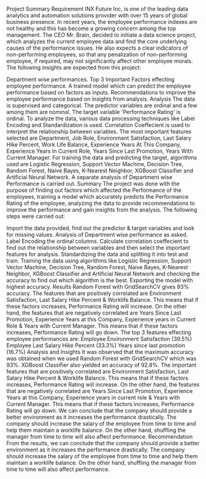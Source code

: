 Project Summary
Requirement
INX Future Inc, is one of the leading data analytics and automation solutions provider with over 15 years of global business presence. In recent years, the employee performance indexes are not healthy and this has become a growing concern among the top management. The CEO Mr. Brain, decided to initiate a data science project, which analyzes the current employee data and find the core underlying causes of the performance issues. He also expects a clear indicators of non-performing employees, so that any penalization of non-performing employee, if required, may not significantly affect other employee morals.
The following insights are expected from this project:

Department wise performances.
Top 3 Important Factors effecting employee performance.
A trained model which can predict the employee performance based on factors as inputs.
Recommendations to improve the employee performance based on insights from analysis.
Analysis
The data is supervised and categorical. The predictor variables are ordinal and a few among them are nominal. The target variable 'Performance Rating' is ordinal.
To analyze the data, various data processing techniques like Label Encoding and Standardization is used. Correlation Coeffecient is used to interpret the relationship between variables. The most important features selected are Department, Job Role, Environment Satisfaction, Last Salary Hike Percent, Work Life Balance, Experience Years At This Company, Experience Years In Current Role, Years Since Last Promotion, Years With Current Manager.
For training the data and predicting the target, algorithms used are Logistic Regression, Support Vector Machine, Decision Tree, Random Forest, Naive Bayes, K-Nearest Neighbor, XGBoost Classifier and Artificial Neural Network.
A separate analysis of Department wise Performance is carried out.
Summary
The project was done with the purpose of finding out factors which affected the Performance of the employees, training a model which accurately predicts the Performance Rating of the employee, analyzing the data to provide recommendations to improve the performance and gain insights from the analysis. The following steps were carried out:

Import the data provided, find out the predictor & target variables and look for missing values.
Analysis of Department wise performance as asked.
Label Encoding the ordinal columns.
Calculate correlation coeffecient to find out the relationship between variables and then select the important features for analysis.
Standardizing the data and splitting it into test and train.
Training the data using algorithms like Logistic Regression, Support Vector Machine, Decision Tree, Random Forest, Naive Bayes, K-Nearest Neighbor, XGBoost Classifier and Artificial Neural Network and checking the accuracy to find out which algorithm is the best.
Exporting the model with highest accuracy.
Results
Random Forest with GridSearchCV gives 93% accuracy. The features that are positively correlated are Environment Satisfaction, Last Salary Hike Percent & Worklife Balance. This means that if these factors increases, Performance Rating will increase. On the other hand, the features that are negatively correlated are Years Since Last Promotion, Experience Years at this Company, Experience years in Current Role & Years with Current Manager. This means that if these factors increases, Performance Rating will go down.
The top 3 features effecting employee performances are:
Employee Environment Satisfaction (39.5%)
Employee Last Salary Hike Percent (33.3%)
Years since last promotion (16.7%)
Analysis and Insights
It was observed that the maximum accuracy was obtained when we used Random Forest with GridSearchCV which was 93%. XGBoost Classifier also yielded an accuracy of 92.8%.
The important features that are positively correlated are Environment Satisfaction, Last Salary Hike Percent & Worklife Balance. This means that if these factors increases, Performance Rating will increase. On the other hand, the features that are negatively correlated are Years Since Last Promotion, Experience Years at this Company, Experience years in current role & Years with Current Manager. This means that if these factors increases, Performance Rating will go down.
We can conclude that the company should provide a better environment as it increases the performance drastically. The company should increase the salary of the employee from time to time and help them maintain a worklife balance. On the other hand, shuffling the manager from time to time will also affect performance.
Recommendation
From the results, we can conclude that the company should provide a better environment as it increases the performance drastically. The company should increase the salary of the employee from time to time and help them maintain a worklife balance. On the other hand, shuffling the manager from time to time will also affect performance.
